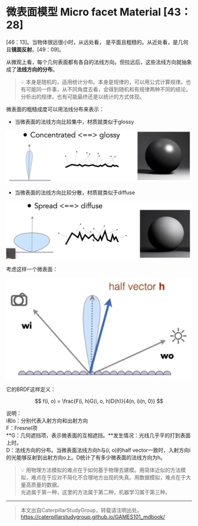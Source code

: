 # 微表面模型 Micro facet Material [43：28]

[46：13]。当物体很远很小时，从远处看， 是平面且粗糙的。从近处看，是几何且**镜面反射**。[49：09]。

从微观上看，每个几何表面都有各自的法线方向。但拉远后，这些法线方向就抽象成了**法线方向的分布**。  

> &#x1F4A1; 本身是随机的，适用统计分布。本身是规律的，可以用公式计算规律。也有可能同一件事，从不同角度去看，会得到随机和有规律两种不同的结论。分析出的规律，也有可能最终还是以统计的方式体现。  

微表面的粗糙成度可以用法线分布来表示：

- 当微表面的法线方向比较集中，材质就类似于glossy

![](../assets/152.PNG)

- 当微表面的法线方向比较分散，材质就类似于diffuse

![](../assets/153.PNG)

考虑这样一个微表面：  

![](../assets/154.PNG)

它的BRDF这样定义：

$$
f(i, o) = \frac{F(i, h)G(i, o, h)D(h)}{4(n, i)(n, 0)}
$$

说明：  
i和o：分别代表入射方向和出射方向  
F：Fresnel项  
**G：几何遮挡项，表示微表面的互相遮挡。**发生情况：光线几乎平的打到表面上时。  
D：法线方向的分布。当微表面法线方向h与(i, o)的half vector一致时，入射方向i的光能够反射到出射方向o上。D统计了有多少微表面的法线方向为h。    

> &#x1F4A1; 用物理方法模拟的难点在于如何基于物理去建模。用简体近似的方法模拟，难点在于应对不简化不合理地方出现的失真。用数据模拟，难点在于大量高质量的数据。  
> 光追属于第一种，这里的方法属于第二种，机器学习属于第三种。  

------------------------------

> 本文出自CaterpillarStudyGroup，转载请注明出处。  
> https://caterpillarstudygroup.github.io/GAMES101_mdbook/